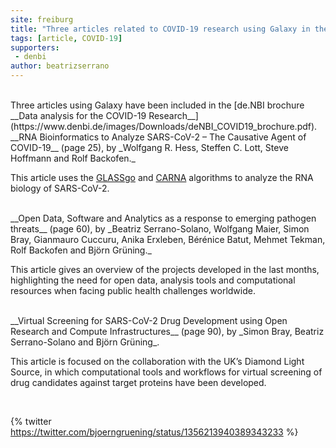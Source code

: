 ```yaml
---
site: freiburg
title: "Three articles related to COVID-19 research using Galaxy in the de.NBI brochure"
tags: [article, COVID-19]
supporters:
 - denbi
author: beatrizserrano
---
```


<br>
Three articles using Galaxy have been included in the [de.NBI brochure __Data analysis for the COVID-19 Research__](https://www.denbi.de/images/Downloads/deNBI_COVID19_brochure.pdf).

<br>
__RNA Bioinformatics to Analyze SARS-CoV-2 – The Causative Agent of COVID-19__ (page 25), by _Wolfgang R. Hess, Steffen C. Lott, Steve Hoffmann and Rolf Backofen._

This article uses the [GLASSgo](https://toolshed.g2.bx.psu.edu/repository?repository_id=adf87f919dc519fe) and [CARNA](https://toolshed.g2.bx.psu.edu/repository?repository_id=495042bf6c3a4e0e) algorithms to analyze the RNA biology of SARS-CoV-2.

<br>
__Open Data, Software and Analytics as a response to emerging pathogen threats__ (page 60), by _Beatriz Serrano-Solano, Wolfgang Maier, Simon Bray, Gianmauro Cuccuru, Anika Erxleben, Bérénice Batut, Mehmet Tekman, Rolf Backofen and Björn Grüning._ 

This article gives an overview of the projects developed in the last months, highlighting the need for open data, analysis tools and computational resources when facing public health challenges worldwide.

<br>
__Virtual Screening for SARS-CoV-2 Drug Development using Open Research and Compute Infrastructures__ (page 90), by _Simon Bray, Beatriz Serrano-Solano and Björn Grüning_. 

This article is focused on the collaboration with the UK’s Diamond Light Source, in which computational tools and workflows for virtual screening of drug candidates against target proteins have been developed.

<br>

{% twitter https://twitter.com/bjoerngruening/status/1356213940389343233 %}

